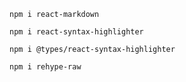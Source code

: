 ```
npm i react-markdown
```

```
npm i react-syntax-highlighter
```

```
npm i @types/react-syntax-highlighter
```

```
npm i rehype-raw
```
